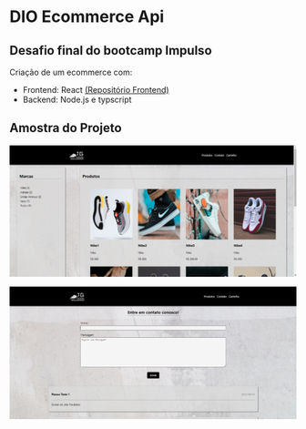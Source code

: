 # DIO Ecommerce Api

## Desafio final do bootcamp Impulso

Criação de um ecommerce com:
 - Frontend: React [(Repositório Frontend)](https://github.com/JoaoVictorGuiziGerardi/dio-ecommerce.git/)
 - Backend: Node.js e typscript

## Amostra do Projeto
![plot](./printsProjeto/paginaHome.png)

![plot](./printsProjeto/paginaContato.png)
